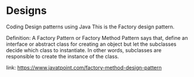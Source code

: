 # Designs
Coding Design patterns using Java
This is the Factory design pattern.

Definition:
A Factory Pattern or Factory Method Pattern says that, define an interface or abstract class for creating an object but let the subclasses decide which class to instantiate. In other words, subclasses are responsible to create the instance of the class.

link:
https://www.javatpoint.com/factory-method-design-pattern
